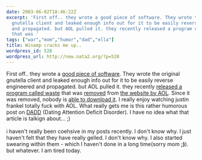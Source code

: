 ```yaml
---
date: 2003-06-02T18:46:22Z
excerpt: 'First off.. they wrote a good piece of software. They wrote the original
  gnutella client and leaked enough info out for it to be easily reverse engineered
  and propagated. but AOL pulled it. they recently released a program called waste
  that was '
tags: ["war","mom","humor","dad","ella"]
title: Winamp cracks me up..
wordpress_id: 528
wordpress_url: http://new.nata2.org/?p=528
---
```


First off.. they wrote a <a href="http://classic.winamp.com/">good piece of software</a>. They wrote the original gnutella client and leaked enough info out for it to be easily reverse engineered and propagated. but AOL pulled it. they recently <a href="http://www.nullsoft.com/free/waste/">released a program called waste</a> that was <a href="http://slashdot.org/article.pl?sid=03/05/31/1259206&amp;mode=thread&amp;tid=120&amp;tid=126&amp;tid=187&amp;tid=95">removed</a> from <a href="http://www.theinquirer.net/?article=9787">the website by AOL</a>. Since it was removed, nobody is <a href="http://nata2.info/?path=misc/waste">able to download it</a>. I really enjoy watching justin frankel totally fuck with AOL. What really gets me is this rather humorous post on <a href="http://winamp.com/news.jhtml?articleid=9961">DADD</a> (Dating Attention Deficit Disorder). I have no idea what that article is talkign about...  ;)<br/><br/>i haven't really been coehsive in my posts recently. I don't know why. I just haven't felt that they have really gelled. I don't know why. I also started swearing within them - which I haven't done in a long time(sorry mom <b>;)</b>). but whatever. I am tired today. 
